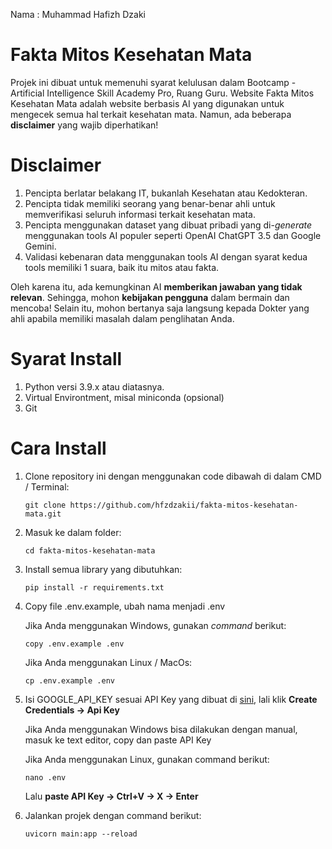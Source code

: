 Nama : Muhammad Hafizh Dzaki

# Fakta Mitos Kesehatan Mata

Projek ini dibuat untuk memenuhi syarat kelulusan dalam Bootcamp - Artificial Intelligence Skill Academy Pro, Ruang Guru.
Website Fakta Mitos Kesehatan Mata adalah website berbasis AI yang digunakan untuk mengecek semua hal terkait kesehatan
mata. Namun, ada beberapa **disclaimer** yang wajib diperhatikan!

# Disclaimer

1. Pencipta berlatar belakang IT, bukanlah Kesehatan atau Kedokteran.
2. Pencipta tidak memiliki seorang yang benar-benar ahli untuk memverifikasi seluruh informasi terkait kesehatan mata.
3. Pencipta menggunakan dataset yang dibuat pribadi yang di-*generate* menggunakan tools AI populer seperti OpenAI ChatGPT 3.5 dan Google Gemini.
4. Validasi kebenaran data menggunakan tools AI dengan syarat kedua tools memiliki 1 suara, baik itu mitos atau fakta.

Oleh karena itu, ada kemungkinan AI **memberikan jawaban yang tidak relevan**. Sehingga, mohon **kebijakan pengguna** dalam 
bermain dan mencoba! Selain itu, mohon bertanya saja langsung kepada Dokter yang ahli apabila memiliki masalah dalam penglihatan Anda.

# Syarat Install

1. Python versi 3.9.x atau diatasnya.
2. Virtual Environtment, misal miniconda (opsional)
3. Git

# Cara Install

1. Clone repository ini dengan menggunakan code dibawah di dalam CMD / Terminal:

   ```
   git clone https://github.com/hfzdzakii/fakta-mitos-kesehatan-mata.git
   ```

3. Masuk ke dalam folder:

   ```
   cd fakta-mitos-kesehatan-mata
   ```
   
5. Install semua library yang dibutuhkan:

   ```
   pip install -r requirements.txt
   ```
   
7. Copy file .env.example, ubah nama menjadi .env

   Jika Anda menggunakan Windows, gunakan *command* berikut:
   
   ```
   copy .env.example .env
   ```

   Jika Anda menggunakan Linux / MacOs:

   ```
   cp .env.example .env
   ```
  
9. Isi GOOGLE_API_KEY sesuai API Key yang dibuat di [sini](https://console.cloud.google.com/apis/credentials), lali klik **Create Credentials -> Api Key**

    Jika Anda menggunakan Windows bisa dilakukan dengan manual, masuk ke text editor, copy dan paste API Key

    Jika Anda menggunakan Linux, gunakan command berikut:

    ```
    nano .env
    ```

    Lalu **paste API Key -> Ctrl+V -> X -> Enter**

10. Jalankan projek dengan command berikut:

    ```
    uvicorn main:app --reload
    ```
